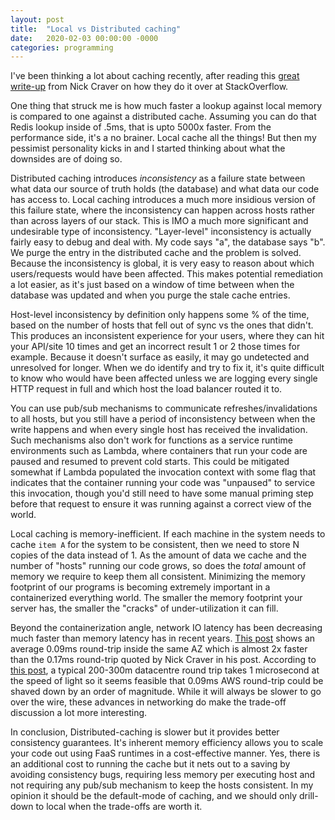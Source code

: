 ```yaml
---
layout: post
title:  "Local vs Distributed caching"
date:   2020-02-03 00:00:00 -0000
categories: programming
---
```


I've been thinking a lot about caching recently, after reading this [great write-up](https://nickcraver.com/blog/2019/08/06/stack-overflow-how-we-do-app-caching/) from Nick Craver on how they do it over at StackOverflow.

One thing that struck me is how much faster a lookup against local memory is compared to one against a distributed cache. Assuming you can do that Redis lookup inside of .5ms, that is upto 5000x faster. From the performance side, it's a no brainer. Local cache all the things! But then my pessimist personality kicks in and I started thinking about what the downsides are of doing so.

Distributed caching introduces *inconsistency* as a failure state between what data our source of truth holds (the database) and what data our code has access to. Local caching introduces a much more insidious version of this failure state, where the inconsistency can happen across hosts rather than across layers of our stack. This is IMO a much more significant and undesirable type of inconsistency. "Layer-level" inconsistency is actually fairly easy to debug and deal with. My code says "a", the database says "b". We purge the entry in the distributed cache and the problem is solved. Because the inconsistency is global, it is very easy to reason about which users/requests would have been affected. This makes potential remediation a lot easier, as it's just based on a window of time between when the database was updated and when you purge the stale cache entries.

Host-level inconsistency by definition only happens some % of the time, based on the number of hosts that fell out of sync vs the ones that didn't. This produces an inconsistent experience for your users, where they can hit your API/site 10 times and get an incorrect result 1 or 2 those times for example. Because it doesn't surface as easily, it may go undetected and unresolved for longer. When we do identify and try to fix it, it's quite difficult to know who would have been affected unless we are logging every single HTTP request in full and which host the load balancer routed it to.

You can use pub/sub mechanisms to communicate refreshes/invalidations to all hosts, but you still have a period of inconsistency between when the write happens and when every single host has received the invalidation. Such mechanisms also don't work for functions as a service runtime environments such as Lambda, where containers that run your code are paused and resumed to prevent cold starts. This could be mitigated somewhat if Lambda populated the invocation context with some flag that indicates that the container running your code was "unpaused" to service this invocation, though you'd still need to have some manual priming step before that request to ensure it was running against a correct view of the world.

Local caching is memory-inefficient. If each machine in the system needs to cache `item A` for the system to be consistent, then we need to store N copies of the data instead of 1. As the amount of data we cache and the number of "hosts" running our code grows, so does the *total* amount of memory we require to keep them all consistent. Minimizing the memory footprint of our programs is becoming extremely important in a containerized everything world. The smaller the memory footprint your server has, the smaller the "cracks" of under-utilization it can fill.

Beyond the containerization angle, network IO latency has been decreasing much faster than memory latency has in recent years. [This post](https://richardimaoka.github.io/blog/network-latency-analysis-with-ping-aws/) shows an average 0.09ms round-trip inside the same AZ which is almost 2x faster than the 0.17ms round-trip quoted by Nick Craver in his post. According to [this post](https://cacm.acm.org/magazines/2017/4/215032-attack-of-the-killer-microseconds/fulltext), a typical 200-300m datacentre round trip takes 1 microsecond at the speed of light so it seems feasible that 0.09ms AWS round-trip could be shaved down by an order of magnitude. While it will always be slower to go over the wire, these advances in networking do make the trade-off discussion a lot more interesting.

In conclusion, Distributed-caching is slower but it provides better consistency guarantees. It's inherent memory efficiency allows you to scale your code out using FaaS runtimes in a cost-effective manner. Yes, there is an additional cost to running the cache but it nets out to a saving by avoiding consistency bugs, requiring less memory per executing host and not requiring any pub/sub mechanism to keep the hosts consistent. In my opinion it should be the default-mode of caching, and we should only drill-down to local when the trade-offs are worth it.
